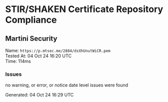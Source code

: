 # STIR/SHAKEN Certificate Repository Compliance

## Martini Security

Name: `https://p.mtsec.me/2884/dsXhUnutWiCR.pem`\
Tested At: 04 Oct 24 16:20 UTC\
Time: 114ms

### Issues

no warning, or error, or notice date level issues were found

Generated: 04 Oct 24 16:29 UTC